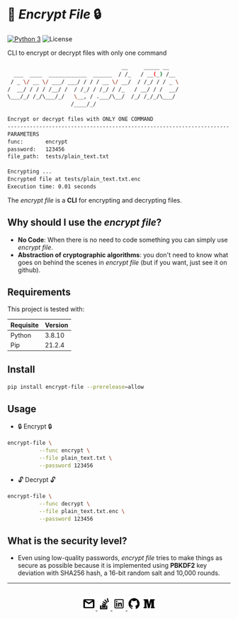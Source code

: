 # :page_with_curl:	_Encrypt File_ :lock: 
[![Python 3](https://img.shields.io/badge/Python-3-blue.svg)](https://www.python.org/downloads/release/python-381/)
![License](https://img.shields.io/badge/Code%20License-MIT-blue.svg)

CLI to encrypt or decrypt files with only one command
```bash
                                    __     _____ __   
  ___  ____  ____________  ______  / /_   / __(_) /__ 
 / _ \/ __ \/ ___/ ___/ / / / __ \/ __/  / /_/ / / _ \
/  __/ / / / /__/ /  / /_/ / /_/ / /_   / __/ / /  __/
\___/_/ /_/\___/_/   \__, / .___/\__/  /_/ /_/_/\___/ 
                    /____/_/                          

Encrypt or decrypt files with ONLY ONE COMMAND 
----------------------------------------------------------------------
PARAMETERS
func:		encrypt
password:	123456
file_path:	tests/plain_text.txt

Encrypting ...
Encrypted file at tests/plain_text.txt.enc
Execution time: 0.01 seconds                        
```
The _encrypt file_ is a **CLI** for encrypting and decrypting files.

## Why should I use the _encrypt file_?
- **No Code**: When there is no need to code something you can simply use _encrypt file_.
- **Abstraction of cryptographic algorithms**: you don't need to know what goes on behind the scenes in _encrypt file_ (but if you want, just see it on github).

## Requirements
This project is tested with:

| Requisite      | Version  |
|----------------|----------|
| Python         | 3.8.10   |
| Pip            | 21.2.4   |

## Install
```sh
pip install encrypt-file --prerelease=allow
```

## Usage
- :lock: Encrypt :lock:
```bash
encrypt-file \
          --func encrypt \
          --file plain_text.txt \
          --password 123456
```

- :unlock: Decrypt :unlock:
```bash
encrypt-file \
          --func decrypt \
          --file plain_text.txt.enc \
          --password 123456
```

## What is the security level?
- Even using low-quality passwords, _encrypt file_ tries to make things as secure as possible because it is implemented using **PBKDF2** key deviation with SHA256 hash, a 16-bit random salt and 10,000 rounds.

---

<p  align="center">
	<br/>
	<a href="mailto:brunocampos01@gmail.com" target="_blank"><img src="https://github.com/brunocampos01/brunocampos01/blob/main/images/email.png" width="30">
	</a>
	<a href="https://stackoverflow.com/users/8329698/bruno-campos" target="_blank"><img src="https://github.com/brunocampos01/brunocampos01/blob/main/images/stackoverflow.png" width="30">
	</a>
	<a href="https://www.linkedin.com/in/brunocampos01" target="_blank"><img src="https://github.com/brunocampos01/brunocampos01/blob/main/images/linkedin.png" width="30">
	</a>
	<a href="https://github.com/brunocampos01" target="_blank"><img src="https://github.com/brunocampos01/brunocampos01/blob/main/images/github.png" width="30"></a>
	<a href="https://medium.com/@brunocampos01" target="_blank"><img src="https://github.com/brunocampos01/brunocampos01/blob/main/images/medium.png" width="30">
	</a>
</p>
